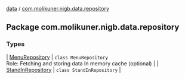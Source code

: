 [data](../index.md) / [com.molikuner.nigb.data.repository](./index.md)

## Package com.molikuner.nigb.data.repository

### Types

| [MenuRepository](-menu-repository/index.md) | `class MenuRepository`<br>Role:    Fetching and storing data     In memory cache (optional) |
| [StandInRepository](-stand-in-repository/index.md) | `class StandInRepository` |

